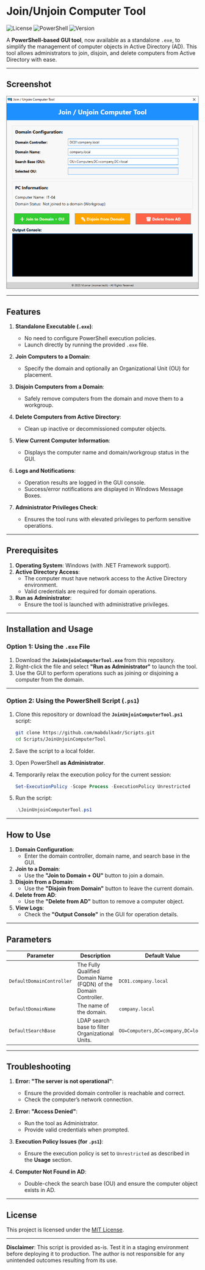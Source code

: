 

# **Join/Unjoin Computer Tool**

![License](https://img.shields.io/badge/license-MIT-blue.svg)
![PowerShell](https://img.shields.io/badge/powershell-5.1%2B-blue.svg)
![Version](https://img.shields.io/badge/version-1.0.0-green.svg)

A **PowerShell-based GUI tool**, now available as a standalone `.exe`, to simplify the management of computer objects in Active Directory (AD). This tool allows administrators to join, disjoin, and delete computers from Active Directory with ease.

---

## **Screenshot**

![Screenshot](Screenshot.png)

---

## **Features**

1. **Standalone Executable (`.exe`)**:
   - No need to configure PowerShell execution policies.
   - Launch directly by running the provided `.exe` file.

2. **Join Computers to a Domain**:
   - Specify the domain and optionally an Organizational Unit (OU) for placement.

3. **Disjoin Computers from a Domain**:
   - Safely remove computers from the domain and move them to a workgroup.

4. **Delete Computers from Active Directory**:
   - Clean up inactive or decommissioned computer objects.

5. **View Current Computer Information**:
   - Displays the computer name and domain/workgroup status in the GUI.

6. **Logs and Notifications**:
   - Operation results are logged in the GUI console.
   - Success/error notifications are displayed in Windows Message Boxes.

7. **Administrator Privileges Check**:
   - Ensures the tool runs with elevated privileges to perform sensitive operations.

---

## **Prerequisites**

1. **Operating System**: Windows (with .NET Framework support).
2. **Active Directory Access**:
   - The computer must have network access to the Active Directory environment.
   - Valid credentials are required for domain operations.
3. **Run as Administrator**:
   - Ensure the tool is launched with administrative privileges.

---

## **Installation and Usage**

### Option 1: Using the `.exe` File
1. Download the **`JoinUnjoinComputerTool.exe`** from this repository.
2. Right-click the file and select **"Run as Administrator"** to launch the tool.
3. Use the GUI to perform operations such as joining or disjoining a computer from the domain.

---

### Option 2: Using the PowerShell Script (`.ps1`)
1. Clone this repository or download the **`JoinUnjoinComputerTool.ps1`** script:
   ```bash
   git clone https://github.com/mabdulkadr/Scripts.git
   cd Scripts/JoinUnjoinComputerTool
   ```

2. Save the script to a local folder.

3. Open PowerShell **as Administrator**.

4. Temporarily relax the execution policy for the current session:
   ```powershell
   Set-ExecutionPolicy -Scope Process -ExecutionPolicy Unrestricted
   ```

5. Run the script:
   ```powershell
   .\JoinUnjoinComputerTool.ps1
   ```

---

## **How to Use**

1. **Domain Configuration**:
   - Enter the domain controller, domain name, and search base in the GUI.
2. **Join to a Domain**:
   - Use the **"Join to Domain + OU"** button to join a domain.
3. **Disjoin from a Domain**:
   - Use the **"Disjoin from Domain"** button to leave the current domain.
4. **Delete from AD**:
   - Use the **"Delete from AD"** button to remove a computer object.
5. **View Logs**:
   - Check the **"Output Console"** in the GUI for operation details.

---

## **Parameters**

| Parameter                 | Description                                      | Default Value                  |
|---------------------------|--------------------------------------------------|--------------------------------|
| `DefaultDomainController` | The Fully Qualified Domain Name (FQDN) of the Domain Controller. | `DC01.company.local`          |
| `DefaultDomainName`       | The name of the domain.                          | `company.local`               |
| `DefaultSearchBase`       | LDAP search base to filter Organizational Units. | `OU=Computers,DC=company,DC=local` |


---

## **Troubleshooting**

1. **Error: "The server is not operational"**:
   - Ensure the provided domain controller is reachable and correct.
   - Check the computer’s network connection.

2. **Error: "Access Denied"**:
   - Run the tool as Administrator.
   - Provide valid credentials when prompted.

3. **Execution Policy Issues (for `.ps1`)**:
   - Ensure the execution policy is set to `Unrestricted` as described in the **Usage** section.

4. **Computer Not Found in AD**:
   - Double-check the search base (OU) and ensure the computer object exists in AD.

---


## **License** 
This project is licensed under the [MIT License](https://opensource.org/licenses/MIT).

---

**Disclaimer**: This script is provided as-is. Test it in a staging environment before deploying it to production. The author is not responsible for any unintended outcomes resulting from its use.
